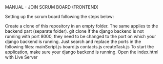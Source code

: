MANUAL - JOIN SCRUM BOARD (FRONTEND)

Setting up the scrum board following the steps below:

Create a clone of this repository in an empty folder. The same applies to the backend part (separate folder).
git clone
If the django backend is not running with port 8000, they need to be changed to the port on which your django backend is running. Just search and replace the ports in the following files:
mainScript.js
board.js
contacts.js
createTask.js
To start the application, make sure your django backend is running. Open the index.html with Live Server
